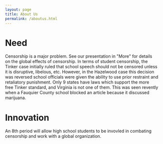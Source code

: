 ```yaml
---
layout: page
title: About Us
permalink: /aboutus.html
---
```


# Need

Censorship is a major problem. See our presentation in "More" for details on the global effects of censorship. In terms of student censorship, the Tinker case initially ruled that school speech should not be censored unless it is disruptive, libelous, etc. However, in the Hazelwood case this decision was reversed school officials were given the ability to use prior restraint and retaliatory punishment. Only 9 states have laws which support the more free Tinker standard, and Virginia is not one of them. This was seen revently when a Fauquier County school blocked an article because it discussed marijuana.
<!--Detailed descripton of issue, including research data-->

<!--# Personal Relevance-->

<!--As students, we care about censorship in schools blah blah-->
<!--Why do you care about this issue?-->

# Innovation

An 8th period will allow high school students to be invovled in combating censorship and work with a global organization.
<!--How is your approach different or unique?-->
